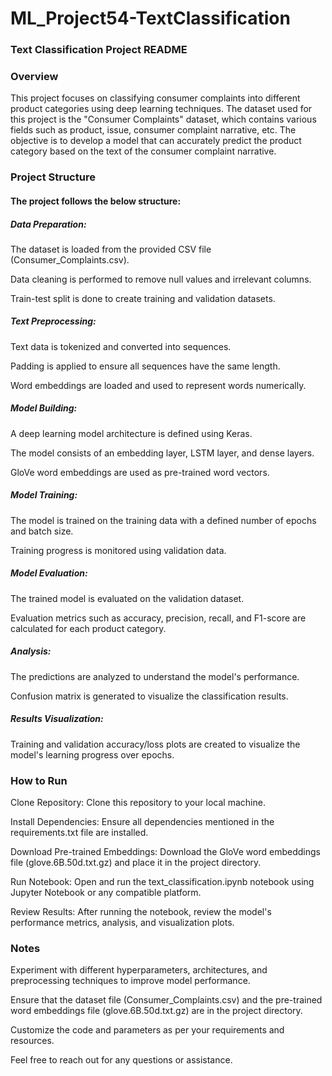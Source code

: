 # ML_Project54-TextClassification

### Text Classification Project README

### Overview
This project focuses on classifying consumer complaints into different product categories using deep learning techniques. The dataset used for this project is the "Consumer Complaints" dataset, which contains various fields such as product, issue, consumer complaint narrative, etc. The objective is to develop a model that can accurately predict the product category based on the text of the consumer complaint narrative.

### Project Structure
#### The project follows the below structure:

##### Data Preparation:

The dataset is loaded from the provided CSV file (Consumer_Complaints.csv).

Data cleaning is performed to remove null values and irrelevant columns.

Train-test split is done to create training and validation datasets.

##### Text Preprocessing:

Text data is tokenized and converted into sequences.

Padding is applied to ensure all sequences have the same length.

Word embeddings are loaded and used to represent words numerically.

##### Model Building:
A deep learning model architecture is defined using Keras.

The model consists of an embedding layer, LSTM layer, and dense layers.

GloVe word embeddings are used as pre-trained word vectors.

##### Model Training:

The model is trained on the training data with a defined number of epochs and batch size.

Training progress is monitored using validation data.

##### Model Evaluation:
The trained model is evaluated on the validation dataset.

Evaluation metrics such as accuracy, precision, recall, and F1-score are calculated for each product category.

##### Analysis:
The predictions are analyzed to understand the model's performance.

Confusion matrix is generated to visualize the classification results.

##### Results Visualization:
Training and validation accuracy/loss plots are created to visualize the model's learning progress over epochs.

### How to Run
Clone Repository: Clone this repository to your local machine.

Install Dependencies: Ensure all dependencies mentioned in the requirements.txt file are installed.

Download Pre-trained Embeddings: Download the GloVe word embeddings file (glove.6B.50d.txt.gz) and place it in the project directory.

Run Notebook: Open and run the text_classification.ipynb notebook using Jupyter Notebook or any compatible platform.

Review Results: After running the notebook, review the model's performance metrics, analysis, and visualization plots.

### Notes
Experiment with different hyperparameters, architectures, and preprocessing techniques to improve model performance.

Ensure that the dataset file (Consumer_Complaints.csv) and the pre-trained word embeddings file (glove.6B.50d.txt.gz) are in the project directory.

Customize the code and parameters as per your requirements and resources.

Feel free to reach out for any questions or assistance.
